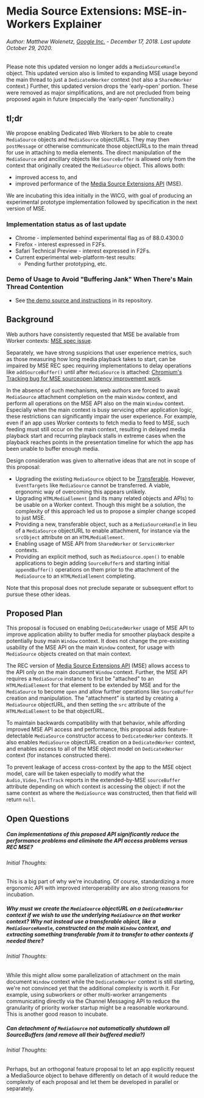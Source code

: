 # Media Source Extensions: MSE-in-Workers Explainer

###### Author: Matthew Wolenetz, [Google Inc.](www.google.com) - December 17, 2018.  Last update October 29, 2020.

Please note this updated version no longer adds a `MediaSourceHandle` object.
This updated version also is limited to expanding MSE usage beyond the main
thread to just a `DedicatedWorker` context (not also a `SharedWorker` context.)
Further, this updated version drops the 'early-open' portion.
These were removed as major simplifications, and are not precluded from being
proposed again in future (especially the 'early-open' functionality.)

## tl;dr

We propose enabling Dedicated Web Workers to be able to create `MediaSource`
objects and `MediaSource` objectURLs. They may then `postMessage` or otherwise
communicate those objectURLs to the main thread for use in attaching to media
elements. The direct manipulation of the `MediaSource` and ancillary objects
like `SourceBuffer` is allowed only from the context that originally created the
`MediaSource` object. This allows both:

* improved access to, and
* improved performance of the [Media Source Extensions API](https://www.w3.org/TR/media-source/) (MSE).

We are incubating this idea initially in the WICG, with goal of producing an
experimental prototype implementation followed by specification in the next
version of MSE.

### Implementation status as of last update

* Chrome - implemented behind experimental flag as of 88.0.4300.0
* Firefox - interest expressed in F2Fs.
* Safari Technical Preview - interest expressed in F2Fs.
* Current experimental web-platform-test results:
  * Pending further prototyping, etc.

### Demo of Usage to Avoid "Buffering Jank" When There's Main Thread Contention

* See [the demo source and instructions](https://github.com/wolenetz/mse-in-workers-demo) in its
  repository.

## Background

Web authors have consistently requested that MSE be available from Worker
contexts: [MSE spec issue](https://github.com/w3c/media-source/issues/175).

Separately, we have strong suspicions that user experience
metrics, such as those measuring how long media playback takes to start, can be
impaired by MSE REC spec requiring implementations to delay operations like
`addSourceBuffer()` until after `MediaSource` is attached:
[Chromium's Tracking bug for MSE sourceopen latency improvement work](https://crbug.com/778082).

In the absence of such mechanisms, web authors are forced to await `MediaSource`
attachment completion on the main `Window` context, and perform all operations
on the MSE API also on the main `Window` context. Especially when the main
context is busy servicing other application logic, these restrictions can
significantly impair the user experience. For example, even if an app uses
Worker contexts to fetch media to feed to MSE, such feeding must still occur on
the main context, resulting in delayed media playback start and recurring
playback stalls in extreme cases when the playback reaches points in the
presentation timeline for which the app has been unable to buffer enough media.

Design consideration was given to alternative ideas that are not in scope of
this proposal:

* Upgrading the existing `MediaSource` object to be
  [Transferable](https://developer.mozilla.org/en-US/docs/Web/API/Transferable).
  However, `EventTargets` like `MediaSource` cannot be transferred. A viable,
  ergonomic way of overcoming this appears unlikely.
* Upgrading `HTMLMediaElement` (and its many related objects and APIs) to be
  usable on a Worker context. Though this might be a solution, the complexity of
  this approach led us to propose a simpler change scoped to just MSE.
* Providing a new, transferable object, such as a `MediaSourceHandle` in lieu of
  a `MediaSource` objectURL to enable attachment, for instance via the
  `srcObject` attribute on an `HTMLMediaElement`.
* Enabling usage of MSE API from `SharedWorker` or `ServiceWorker` contexts.
* Providing an explicit method, such as `MediaSource.open()` to enable
  applications to begin adding `SourceBuffer`s and starting initial
  `appendBuffer()` operations on them prior to the attachment of the
  `MediaSource` to an `HTMLMediaElement` completing.

Note that this proposal does not preclude separate or subsequent effort to
pursue these other ideas.

## Proposed Plan

This proposal is focused on enabling `DedicatedWorker` usage of MSE API to
improve application ability to buffer media for smoother playback despite a
potentially busy main `Window` context. It does not change the pre-existing
usability of the MSE API on the main `Window` context, for usage with
`MediaSource` objects created on that main context.

The REC version of [Media Source Extensions
API](https://www.w3.org/TR/media-source/) (MSE) allows access to the API only on
the main document `Window` context. Further, the MSE API requires a
`MediaSource` instance to first be "attached" to an `HTMLMediaElement` for that
element to be extended by MSE and for the `MediaSource` to become `open` and
allow further operations like `SourceBuffer` creation and manipulation. The
"attachment" is started by creating a `MediaSource` objectURL, and then setting
the `src` attribute of the `HTMLMediaElement` to be that objectURL.

To maintain backwards compatibility with that behavior, while affording improved
MSE API access and performance, this proposal adds feature-detectable
`MediaSource` constructor access to `DedicatedWorker` contexts. It also enables
`MediaSource` objectURL creation on a `DedicatedWorker` context, and enables
access to all of the MSE object model on `DedicatedWorker` context (for
instances constructed there).

To prevent leakage of access cross-context by the
app to the MSE object model, care will be taken especially to modify what the
`Audio,Video,TextTrack` reports in the extended-by-MSE `sourceBuffer` attribute
depending on which context is accessing the object: if not the same context as
where the `MediaSource` was constructed, then that field will return `null`.

## Open Questions

##### Can implementations of this proposed API significantly reduce the performance problems and eliminate the API access problems versus REC MSE?

###### Initial Thoughts:

This is a big part of why we're incubating. Of course, standardizing a more
ergonomic API with improved interoperability are also strong reasons for
incubation.


##### Why must we create the `MediaSource` objectURL on a `DedicatedWorker` context if we wish to use the underlying `MediaSource` on that worker context? Why not instead use a transferable object, like a `MediaSourceHandle`, constructed on the main `Window` context, and extracting something transferable from it to transfer to other contexts if needed there?

###### Initial Thoughts:

While this might allow some parallelization of attachment on the main document
`Window` context while the `DedicatedWorker` context is still
starting, we're not convinced yet that the additional complexity is worth it.
For example, using subworkers or other multi-worker arrangements communicating
directly via the Channel Messaging API to reduce the granularity of priority worker
startup might be a reasonable workaround. This is another good reason
to incubate.


##### Can detachment of `MediaSource` not automatically shutdown all SourceBuffers (and remove all their buffered media?)

###### Initial Thoughts:

Perhaps, but an orthogonal feature proposal to let an app explicitly request a
MediaSource object to behave differently on detach of it
would reduce the complexity of each proposal and let them be developed
in parallel or separately.
